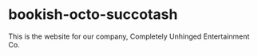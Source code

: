 # bookish-octo-succotash
This is the website for our company, Completely Unhinged Entertainment Co.

